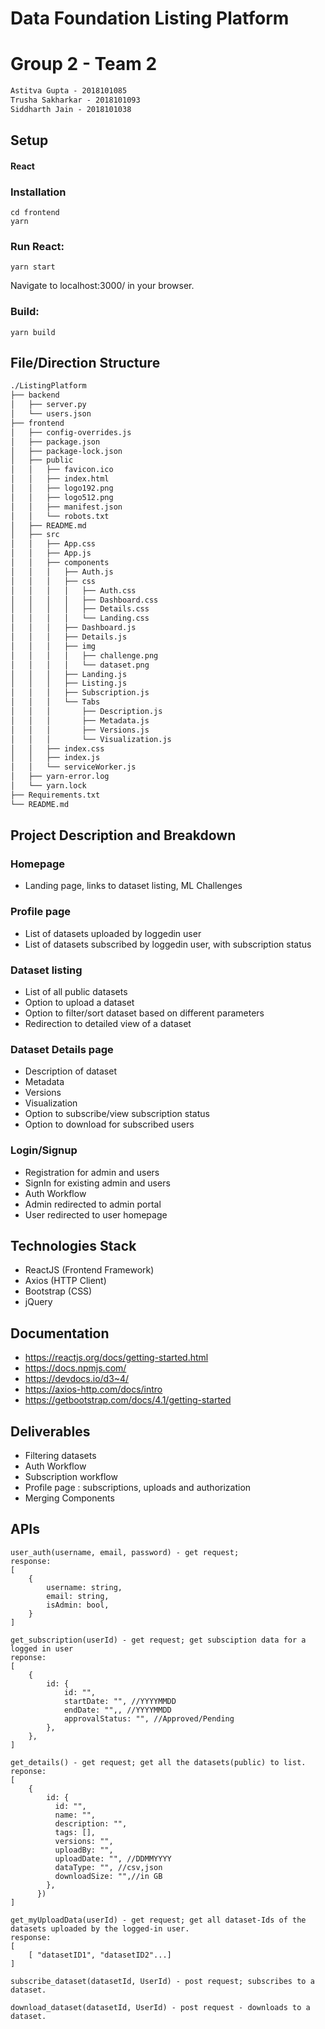 # Data Foundation Listing Platform

# Group 2 - Team 2

```txt
Astitva Gupta - 2018101085
Trusha Sakharkar - 2018101093
Siddharth Jain - 2018101038
```

## Setup

#### React

### Installation

```
cd frontend
yarn
```
### Run React:
```
yarn start
```
Navigate to localhost:3000/ in your browser.
### Build:
```
yarn build
```


## File/Direction Structure
```txt
./ListingPlatform
├── backend
│   ├── server.py
│   └── users.json
├── frontend
│   ├── config-overrides.js
│   ├── package.json
│   ├── package-lock.json
│   ├── public
│   │   ├── favicon.ico
│   │   ├── index.html
│   │   ├── logo192.png
│   │   ├── logo512.png
│   │   ├── manifest.json
│   │   └── robots.txt
│   ├── README.md
│   ├── src
│   │   ├── App.css
│   │   ├── App.js
│   │   ├── components
│   │   │   ├── Auth.js
│   │   │   ├── css
│   │   │   │   ├── Auth.css
│   │   │   │   ├── Dashboard.css
│   │   │   │   ├── Details.css
│   │   │   │   └── Landing.css
│   │   │   ├── Dashboard.js
│   │   │   ├── Details.js
│   │   │   ├── img
│   │   │   │   ├── challenge.png
│   │   │   │   └── dataset.png
│   │   │   ├── Landing.js
│   │   │   ├── Listing.js
│   │   │   ├── Subscription.js
│   │   │   └── Tabs
│   │   │       ├── Description.js
│   │   │       ├── Metadata.js
│   │   │       ├── Versions.js
│   │   │       └── Visualization.js
│   │   ├── index.css
│   │   ├── index.js
│   │   └── serviceWorker.js
│   ├── yarn-error.log
│   └── yarn.lock
├── Requirements.txt
└── README.md
```



## Project Description and Breakdown
### Homepage
- Landing page, links to dataset listing, ML Challenges

### Profile page
- List of datasets uploaded by loggedin user
- List of datasets subscribed by loggedin user, with subscription status

### Dataset listing
- List of all public datasets
- Option to upload a dataset
- Option to filter/sort dataset based on different parameters
- Redirection to detailed view of a dataset

### Dataset Details page
- Description of dataset
- Metadata
- Versions
- Visualization
- Option to subscribe/view subscription status
- Option to download for subscribed users

### Login/Signup
- Registration for admin and users
- SignIn for existing admin and users
- Auth Workflow
- Admin redirected to admin portal
- User redirected to user homepage

## Technologies Stack
- ReactJS (Frontend Framework)
- Axios (HTTP Client)
- Bootstrap (CSS)
- jQuery

## Documentation
- https://reactjs.org/docs/getting-started.html
- https://docs.npmjs.com/
- https://devdocs.io/d3~4/
- https://axios-http.com/docs/intro
- https://getbootstrap.com/docs/4.1/getting-started

## Deliverables
- Filtering datasets
- Auth Workflow
- Subscription workflow
- Profile page : subscriptions, uploads and authorization
- Merging Components

## APIs
```
user_auth(username, email, password) - get request; 
response:
[
	{
		username: string, 
		email: string, 
		isAdmin: bool,
	}
]
```
```
get_subscription(userId) - get request; get subsciption data for a logged in user
reponse:
[
	{
        id: {
            id: "",
            startDate: "", //YYYYMMDD
            endDate: "",, //YYYYMMDD
            approvalStatus: "", //Approved/Pending
        },
    },
] 
```
```
get_details() - get request; get all the datasets(public) to list.
reponse:
[
	{
        id: {
          id: "",
          name: "",
          description: "",
          tags: [],
          versions: "",
          uploadBy: "",
          uploadDate: "", //DDMMYYYY
          dataType: "", //csv,json
          downloadSize: "",//in GB
        },
      })
]
```
```
get_myUploadData(userId) - get request; get all dataset-Ids of the datasets uploaded by the logged-in user.
response:
[
	[ "datasetID1", "datasetID2"...]
]
```
```
subscribe_dataset(datasetId, UserId) - post request; subscribes to a dataset.
```
```
download_dataset(datasetId, UserId) - post request - downloads to a dataset.
```
